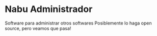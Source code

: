 # Nabu Administrador
Software para administrar otros softwares
Posiblemente lo haga open source, pero veamos que pasa!